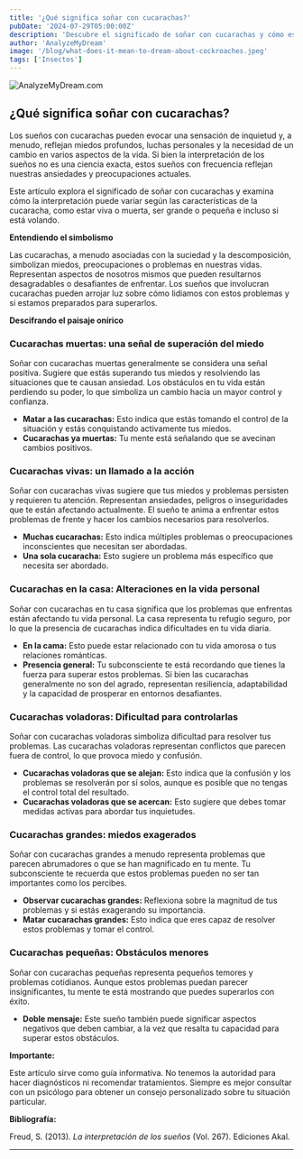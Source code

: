 ```yaml
---
title: '¿Qué significa soñar con cucarachas?'
pubDate: '2024-07-29T05:00:00Z'
description: 'Descubre el significado de soñar con cucarachas y cómo estos sueños pueden reflejar tus miedos, preocupaciones y necesidad de cambio en la vida.'
author: 'AnalyzeMyDream'
image: '/blog/what-does-it-mean-to-dream-about-cockroaches.jpeg'
tags: ['Insectos']
---
```


![AnalyzeMyDream.com](/blog/what-does-it-mean-to-dream-about-cockroaches.jpeg)

## ¿Qué significa soñar con cucarachas?

Los sueños con cucarachas pueden evocar una sensación de inquietud y, a menudo, reflejan miedos profundos, luchas personales y la necesidad de un cambio en varios aspectos de la vida. Si bien la interpretación de los sueños no es una ciencia exacta, estos sueños con frecuencia reflejan nuestras ansiedades y preocupaciones actuales. 

Este artículo explora el significado de soñar con cucarachas y examina cómo la interpretación puede variar según las características de la cucaracha, como estar viva o muerta, ser grande o pequeña e incluso si está volando. 

**Entendiendo el simbolismo**

Las cucarachas, a menudo asociadas con la suciedad y la descomposición, simbolizan miedos, preocupaciones o problemas en nuestras vidas. Representan aspectos de nosotros mismos que pueden resultarnos desagradables o desafiantes de enfrentar. Los sueños que involucran cucarachas pueden arrojar luz sobre cómo lidiamos con estos problemas y si estamos preparados para superarlos. 

**Descifrando el paisaje onírico**

### Cucarachas muertas: una señal de superación del miedo

Soñar con cucarachas muertas generalmente se considera una señal positiva. Sugiere que estás superando tus miedos y resolviendo las situaciones que te causan ansiedad. Los obstáculos en tu vida están perdiendo su poder, lo que simboliza un cambio hacia un mayor control y confianza. 

- **Matar a las cucarachas:** Esto indica que estás tomando el control de la situación y estás conquistando activamente tus miedos.
- **Cucarachas ya muertas:** Tu mente está señalando que se avecinan cambios positivos.

### Cucarachas vivas: un llamado a la acción

Soñar con cucarachas vivas sugiere que tus miedos y problemas persisten y requieren tu atención. Representan ansiedades, peligros o inseguridades que te están afectando actualmente. El sueño te anima a enfrentar estos problemas de frente y hacer los cambios necesarios para resolverlos. 

- **Muchas cucarachas:** Esto indica múltiples problemas o preocupaciones inconscientes que necesitan ser abordadas.
- **Una sola cucaracha:** Esto sugiere un problema más específico que necesita ser abordado.

### Cucarachas en la casa: Alteraciones en la vida personal

Soñar con cucarachas en tu casa significa que los problemas que enfrentas están afectando tu vida personal. La casa representa tu refugio seguro, por lo que la presencia de cucarachas indica dificultades en tu vida diaria.

- **En la cama:** Esto puede estar relacionado con tu vida amorosa o tus relaciones románticas. 
- **Presencia general:** Tu subconsciente te está recordando que tienes la fuerza para superar estos problemas. Si bien las cucarachas generalmente no son del agrado, representan resiliencia, adaptabilidad y la capacidad de prosperar en entornos desafiantes. 

### Cucarachas voladoras: Dificultad para controlarlas

Soñar con cucarachas voladoras simboliza dificultad para resolver tus problemas. Las cucarachas voladoras representan conflictos que parecen fuera de control, lo que provoca miedo y confusión.

- **Cucarachas voladoras que se alejan:** Esto indica que la confusión y los problemas se resolverán por sí solos, aunque es posible que no tengas el control total del resultado.
- **Cucarachas voladoras que se acercan:** Esto sugiere que debes tomar medidas activas para abordar tus inquietudes.

### Cucarachas grandes: miedos exagerados

Soñar con cucarachas grandes a menudo representa problemas que parecen abrumadores o que se han magnificado en tu mente. Tu subconsciente te recuerda que estos problemas pueden no ser tan importantes como los percibes.

- **Observar cucarachas grandes:** Reflexiona sobre la magnitud de tus problemas y si estás exagerando su importancia.
- **Matar cucarachas grandes:** Esto indica que eres capaz de resolver estos problemas y tomar el control.

### Cucarachas pequeñas: Obstáculos menores

Soñar con cucarachas pequeñas representa pequeños temores y problemas cotidianos. Aunque estos problemas puedan parecer insignificantes, tu mente te está mostrando que puedes superarlos con éxito. 

- **Doble mensaje:** Este sueño también puede significar aspectos negativos que deben cambiar, a la vez que resalta tu capacidad para superar estos obstáculos.

**Importante:**

Este artículo sirve como guía informativa. No tenemos la autoridad para hacer diagnósticos ni recomendar tratamientos. Siempre es mejor consultar con un psicólogo para obtener un consejo personalizado sobre tu situación particular.

**Bibliografía:**

Freud, S. (2013). *La interpretación de los sueños* (Vol. 267). Ediciones Akal.

---
